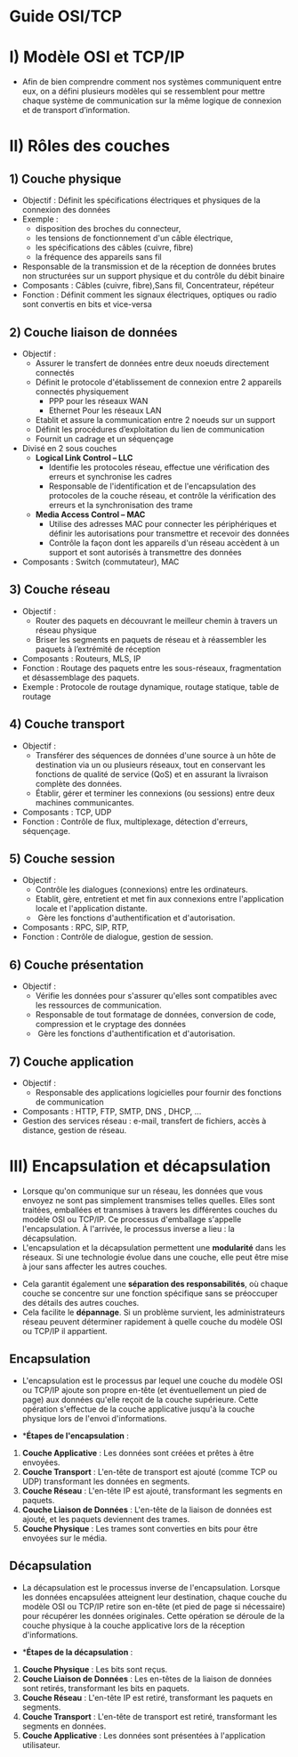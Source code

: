 # Guide OSI/TCP 

# I) Modèle OSI et TCP/IP

* Afin de bien comprendre comment nos systèmes communiquent entre eux, on a défini plusieurs modèles qui se ressemblent pour mettre chaque système de communication sur la même logique de connexion et de transport d’information.
# II) Rôles des couches 

## 1) Couche physique 
* Objectif : Définit les spécifications électriques et physiques de la connexion des données
* Exemple :
	* disposition des broches du connecteur, 
	* les tensions de fonctionnement d'un câble électrique, 
	* les spécifications des câbles (cuivre, fibre)
	* la fréquence des appareils sans fil
* Responsable de la transmission et de la réception de données brutes non structurées sur un support physique et du contrôle du débit binaire
* Composants : Câbles (cuivre, fibre),Sans fil, Concentrateur, répéteur
* Fonction : Définit comment les signaux électriques, optiques ou radio sont convertis en bits et vice-versa
## 2) Couche liaison de données
* Objectif : 
	* Assurer le transfert de données entre deux noeuds directement connectés
	* Définit le protocole d'établissement de connexion entre 2 appareils connectés physiquement
		* PPP pour les réseaux WAN
		* Ethernet Pour les réseaux LAN
	* Etablit et assure la communication entre 2 noeuds sur un support
	* Définit les procédures d’exploitation du lien de communication
	- Fournit un cadrage et un séquençage
* Divisé en 2 sous couches 
	* **Logical Link Control – LLC**
		* Identifie les protocoles réseau, effectue une vérification des erreurs et synchronise les cadres
		* Responsable de l'identification et de l'encapsulation des protocoles de la couche réseau, et contrôle la vérification des erreurs et la synchronisation des trame
	* **Media Access Control – MAC**
		* Utilise des adresses MAC pour connecter les périphériques et définir les autorisations pour transmettre et recevoir des données
		* Contrôle la façon dont les appareils d'un réseau accèdent à un support et sont autorisés à transmettre des données
* Composants : Switch (commutateur), MAC
## 3) Couche réseau
* Objectif : 
	* Router des paquets en découvrant le meilleur chemin à travers un réseau physique
	* Briser les segments en paquets de réseau et à réassembler les paquets à l’extrémité de réception
* Composants : Routeurs, MLS, IP
* Fonction : Routage des paquets entre les sous-réseaux, fragmentation et désassemblage des paquets.
* Exemple : Protocole de routage dynamique, routage statique, table de routage
## 4) Couche transport 
* Objectif : 
	* Transférer des séquences de données d'une source à un hôte de destination via un ou plusieurs réseaux, tout en conservant les fonctions de qualité de service (QoS) et en assurant la livraison complète des données.
	* Établir, gérer et terminer les connexions (ou sessions) entre deux machines communicantes.
* Composants : TCP, UDP
* Fonction : Contrôle de flux, multiplexage, détection d'erreurs, séquençage.
## 5) Couche session 
* Objectif : 
	* Contrôle les dialogues (connexions) entre les ordinateurs. 
	* Etablit, gère, entretient et met fin aux connexions entre l'application locale et l'application distante.
	*  Gère les fonctions d'authentification et d'autorisation.
* Composants : RPC, SIP, RTP, 
* Fonction : Contrôle de dialogue, gestion de session.
## 6) Couche présentation 
* Objectif : 
	* Vérifie les données pour s'assurer qu'elles sont compatibles avec les ressources de communication.
	* Responsable de tout formatage de données, conversion de code, compression et le cryptage des données
	*  Gère les fonctions d'authentification et d'autorisation.
## 7) Couche application
* Objectif : 
	* Responsable des applications logicielles pour fournir des fonctions de communication
* Composants : HTTP, FTP, SMTP, DNS , DHCP, ... 
* Gestion des services réseau : e-mail, transfert de fichiers, accès à distance, gestion de réseau.

# III) Encapsulation et décapsulation

* Lorsque qu'on communique sur un réseau, les données que vous envoyez ne sont pas simplement transmises telles quelles. Elles sont traitées, emballées et transmises à travers les différentes couches du modèle OSI ou TCP/IP. Ce processus d'emballage s'appelle l'encapsulation. À l'arrivée, le processus inverse a lieu : la décapsulation.
* L'encapsulation et la décapsulation permettent une **modularité** dans les réseaux. Si une technologie évolue dans une couche, elle peut être mise à jour sans affecter les autres couches.
- Cela garantit également une **séparation des responsabilités**, où chaque couche se concentre sur une fonction spécifique sans se préoccuper des détails des autres couches.
- Cela facilite le **dépannage**. Si un problème survient, les administrateurs réseau peuvent déterminer rapidement à quelle couche du modèle OSI ou TCP/IP il appartient.
## Encapsulation
* L'encapsulation est le processus par lequel une couche du modèle OSI ou TCP/IP ajoute son propre en-tête (et éventuellement un pied de page) aux données qu'elle reçoit de la couche supérieure. Cette opération s'effectue de la couche applicative jusqu'à la couche physique lors de l'envoi d'informations.

* ***Étapes de l'encapsulation** :
1. **Couche Applicative** : Les données sont créées et prêtes à être envoyées.
2. **Couche Transport** : L'en-tête de transport est ajouté (comme TCP ou UDP) transformant les données en segments.
3. **Couche Réseau** : L'en-tête IP est ajouté, transformant les segments en paquets.
4. **Couche Liaison de Données** : L'en-tête de la liaison de données est ajouté, et les paquets deviennent des trames.
5. **Couche Physique** : Les trames sont converties en bits pour être envoyées sur le média.

## Décapsulation

* La décapsulation est le processus inverse de l'encapsulation. Lorsque les données encapsulées atteignent leur destination, chaque couche du modèle OSI ou TCP/IP retire son en-tête (et pied de page si nécessaire) pour récupérer les données originales. Cette opération se déroule de la couche physique à la couche applicative lors de la réception d'informations.

* ***Étapes de la décapsulation** :
1. **Couche Physique** : Les bits sont reçus.
2. **Couche Liaison de Données** : Les en-têtes de la liaison de données sont retirés, transformant les bits en paquets.
3. **Couche Réseau** : L'en-tête IP est retiré, transformant les paquets en segments.
4. **Couche Transport** : L'en-tête de transport est retiré, transformant les segments en données.
5. **Couche Applicative** : Les données sont présentées à l'application utilisateur.

